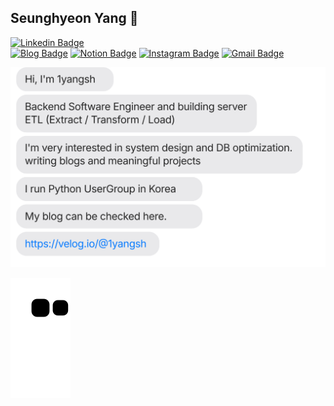 ## Seunghyeon Yang 👋

[![Linkedin Badge](https://img.shields.io/badge/LinkedIn-0077B5?style=for-the-badge&logo=linkedin&logoColor=white&link=https://www.linkedin.com/in/yangseunghyeon/)](https://www.linkedin.com/in/yangseunghyeon/)
<br/>
[![Blog Badge](http://img.shields.io/badge/-Blog-20C997??style=flat-square&logo=Velog&logoColor=white&l&link=https://1yangsh-blog.vercel.app/)](https://1yangsh-blog.vercel.app/)
[![Notion Badge](http://img.shields.io/badge/Notion-%2391A8D1?style=flat&logo=Notion&logoColor=white&link=https://www.notion.so/1yangsh/8fa014fa9f1b4ed2a4d543defb9794ec)](https://www.notion.so/1yangsh/8fa014fa9f1b4ed2a4d543defb9794ec)
[![Instagram Badge](http://img.shields.io/badge/Instagram-E4405F?style=flat&logo=Instagram&logoColor=white&link=https://www.instagram.com/yangsh_/)](https://www.instagram.com/yangsh_/)
[![Gmail Badge](https://img.shields.io/badge/Gmail-d14836?style=flat&logo=Gmail&logoColor=white&link=mailto:ysh410@gmail.com)](mailto:ysh410@gmail.com)


[![](https://github.com/1yangsh/1yangsh/blob/main/chat.svg)](https://velog.io/@1yangsh)


![](https://github.com/1yangsh/1yangsh/blob/output/github-contribution-grid-snake.svg)
